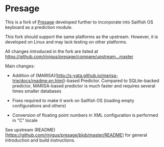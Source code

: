 Presage
=======

This is a fork of [Presage](http://presage.sourceforge.net/) developed further 
to incorporate into Sailfish OS keyboard as a prediction module.

This fork should support the same platforms as the upstream. However, it is developed on 
Linux and may lack testing on other platforms.

All changes introduced in the fork are listed at https://github.com/rinigus/presage/compare/upstream...master

Main changes:

* Addition of
  (MARISA)(http://s-yata.github.io/marisa-trie/docs/readme.en.html)-based
  Predictor. Compared to SQLite-backed predictor, MARISA-based
  predictor is much faster and requires several times smaller
  databases
  
* Fixes required to make it work on Sailfish OS (loading empty
  configurations and others)
  
* Conversion of floating point numbers in XML configuration is
  performed in "C" locale
  
  
See upstream (README)[https://github.com/rinigus/presage/blob/master/README] for general introduction
and build instructions.
